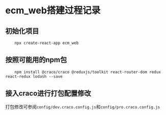 # ecm_web搭建过程记录
## 初始化项目
```shell
    npx create-react-app ecm_web
```
## 按照可能用的npm包
```shell
    npm install @craco/craco @reduxjs/toolkit react-router-dom redux react-redux lodash --save
```
## 接入craco进行打包配置修改
打包修改可参阅`config/dev.craco.config.js`和`config/pro.craco.config.js`